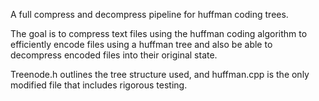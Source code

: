 A full compress and decompress pipeline for huffman coding trees.

The goal is to compress text files using the huffman coding algorithm to efficiently encode files using a huffman tree and also be able to decompress encoded files into their original state.

Treenode.h outlines the tree structure used, and huffman.cpp is the only modified file that includes rigorous testing.
